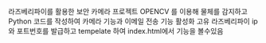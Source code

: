 라즈베리파이를 활용한 보안 카메라 프로젝트
OPENCV 를 이용해 물체를 감지하고
Python 코드를 작성하여 카메라 기능과 이메일 전송 기능 활성화
고유 라즈베리파이 ip와 포트번호를 발급하고 tempelate 하여 index.html에서 기능을 볼수있음
